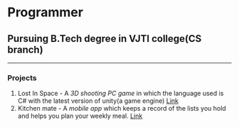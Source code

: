 # Programmer
## Pursuing B.Tech degree in VJTI college(CS branch)
---
### Projects
1. Lost In Space - A *3D shooting PC game* in which the language used is C# with the latest version of unity(a game engine)
[Link](https://drive.google.com/file/d/1YzZn-Wd50uJQuA6YxZwLyMuVehc5YZVV/view?usp=sharing)
1. Kitchen mate - A *mobile app* which keeps a record of the lists you hold and helps you plan your weekly meal.
[Link](https://drive.google.com/file/d/1Y_CLftq-4p8meVUMRXJ_RGd3XE14QcXU/view?usp=drivesdk)
